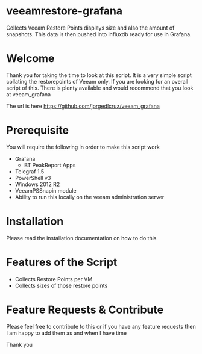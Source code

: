 # veeamrestore-grafana
Collects Veeam Restore Points displays size and also the amount of snapshots. This data is then pushed into influxdb ready for use in Grafana. 

# Welcome
Thank you for taking the time to look at this script. It is a very simple script collating the restorepoints of Veeam only. If you are looking for an overall script of this. There is plenty available and would recommend that you look at veeam_grafana

The url is here https://github.com/jorgedlcruz/veeam_grafana

# Prerequisite
You will require the following in order to make this script work 
* Grafana
  * BT PeakReport Apps
* Telegraf 1.5
* PowerShell v3 
* Windows 2012 R2
* VeeamPSSnapin module
* Ability to run this locally on the veeam administration server

# Installation
Please read the installation documentation on how to do this

# Features of the Script
* Collects Restore Points per VM
* Collects sizes of those restore points

# Feature Requests & Contribute
Please feel free to contribute to this or if you have any feature requests then I am happy to add them as and when I have time 

Thank you 
